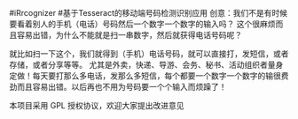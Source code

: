 #iRrcognizer
#基于Tesseract的移动端号码检测识别应用
创意：我们不是有时候要看着别人的手机（电话）号码然后一个数字一个数字的输入吗？
这个很麻烦而且容易出错，为什么不能就是扫一串数字，然后就获得电话号码呢？

就比如扫一下这个，我们就得到（手机）电话号码，就可以直接打，发短信，或者存储，或者分享等等。
尤其是外卖，快递、导游、会务、秘书、活动组织者量身定做！每天要打那么多电话，发那么多短信，每个都要一个数字一个数字的输很费劲而且容易出错。以后再也不用为号码要一个个输入而烦躁了！

本项目采用 GPL 授权协议，欢迎大家提出改进意见
